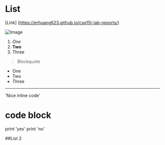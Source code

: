 # List

[Link] (https://erhuang623.github.io/cse15l-lab-reports/)

![Image](https://cdn.pixabay.com/photo/2015/04/23/22/00/tree-736885__480.jpg)
1. *One*
2. **Two**
3. Three

> Blockquote

* One
* Two
* Three

---

'Nice inline code'

# code block
print 'yes'
print 'no'


##List 2
